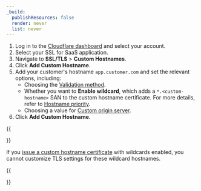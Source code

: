 ```yaml
---
_build:
  publishResources: false
  render: never
  list: never
---
```


1.  Log in to the [Cloudflare dashboard](https://dash.cloudflare.com) and select your account.
2.  Select your SSL for SaaS application.
3.  Navigate to **SSL/TLS** > **Custom Hostnames**.
4.  Click **Add Custom Hostname**.
5.  Add your customer's hostname `app.customer.com` and set the relevant options, including:
    *   Choosing the [Validation method](/ssl/ssl-for-saas/ssl/common-tasks/certificate-validation-methods/).
    *   Whether you want to **Enable wildcard**, which adds a `*.<custom-hostname>` SAN to the custom hostname certificate. For more details, refer to [Hostname priority](/ssl/ssl-tls/certificate-and-hostname-priority/#hostname-priority).
    *   Choosing a value for [Custom origin server](/ssl/ssl-for-saas/ssl/hostname-specific-behavior/custom-origin/).
6.  Click **Add Custom Hostname**.

{{<Aside type="warning">}}

If you [issue a custom hostname certificate](/ssl/ssl-for-saas/ssl/common-tasks/issuing-certificates/) with wildcards enabled, you cannot customize TLS settings for these wildcard hostnames.

{{</Aside>}}
